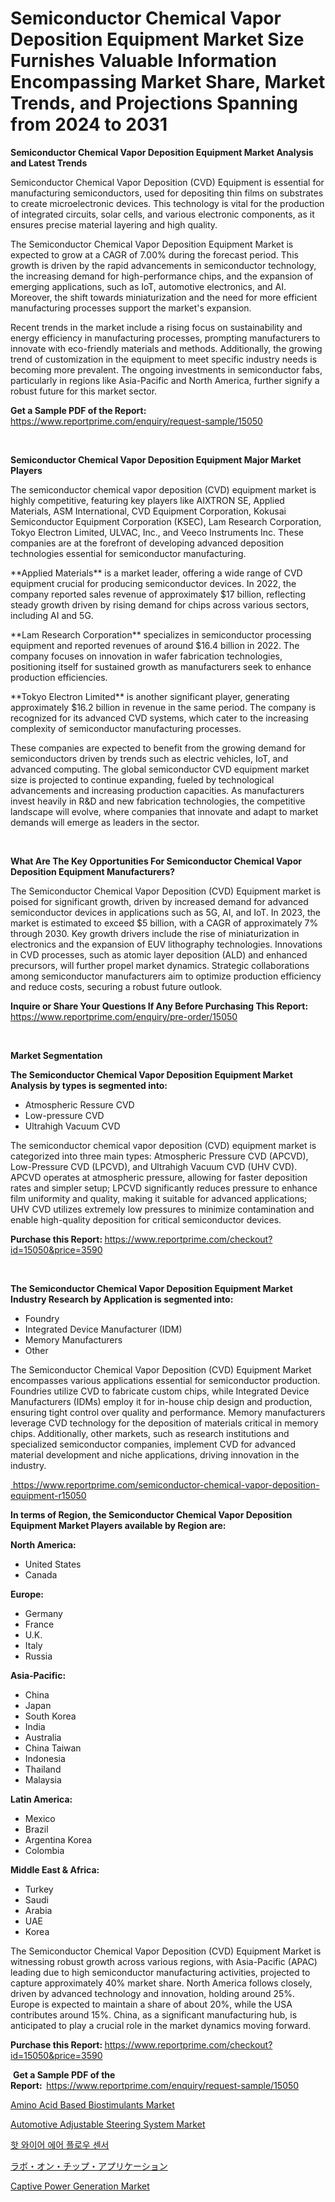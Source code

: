 <p><h1>Semiconductor Chemical Vapor Deposition Equipment Market Size Furnishes Valuable Information Encompassing Market Share, Market Trends, and Projections Spanning from 2024 to 2031</h1></p><p><strong>Semiconductor Chemical Vapor Deposition Equipment Market Analysis and Latest Trends</strong></p>
<p><p>Semiconductor Chemical Vapor Deposition (CVD) Equipment is essential for manufacturing semiconductors, used for depositing thin films on substrates to create microelectronic devices. This technology is vital for the production of integrated circuits, solar cells, and various electronic components, as it ensures precise material layering and high quality.</p><p>The Semiconductor Chemical Vapor Deposition Equipment Market is expected to grow at a CAGR of 7.00% during the forecast period. This growth is driven by the rapid advancements in semiconductor technology, the increasing demand for high-performance chips, and the expansion of emerging applications, such as IoT, automotive electronics, and AI. Moreover, the shift towards miniaturization and the need for more efficient manufacturing processes support the market's expansion.</p><p>Recent trends in the market include a rising focus on sustainability and energy efficiency in manufacturing processes, prompting manufacturers to innovate with eco-friendly materials and methods. Additionally, the growing trend of customization in the equipment to meet specific industry needs is becoming more prevalent. The ongoing investments in semiconductor fabs, particularly in regions like Asia-Pacific and North America, further signify a robust future for this market sector.</p></p>
<p><strong>Get a Sample PDF of the Report:&nbsp;</strong> <a href="https://www.reportprime.com/enquiry/request-sample/15050">https://www.reportprime.com/enquiry/request-sample/15050</a></p>
<p>&nbsp;</p>
<p><strong>Semiconductor Chemical Vapor Deposition Equipment Major Market Players</strong></p>
<p><p>The semiconductor chemical vapor deposition (CVD) equipment market is highly competitive, featuring key players like AIXTRON SE, Applied Materials, ASM International, CVD Equipment Corporation, Kokusai Semiconductor Equipment Corporation (KSEC), Lam Research Corporation, Tokyo Electron Limited, ULVAC, Inc., and Veeco Instruments Inc. These companies are at the forefront of developing advanced deposition technologies essential for semiconductor manufacturing.</p><p>**Applied Materials** is a market leader, offering a wide range of CVD equipment crucial for producing semiconductor devices. In 2022, the company reported sales revenue of approximately $17 billion, reflecting steady growth driven by rising demand for chips across various sectors, including AI and 5G.</p><p>**Lam Research Corporation** specializes in semiconductor processing equipment and reported revenues of around $16.4 billion in 2022. The company focuses on innovation in wafer fabrication technologies, positioning itself for sustained growth as manufacturers seek to enhance production efficiencies.</p><p>**Tokyo Electron Limited** is another significant player, generating approximately $16.2 billion in revenue in the same period. The company is recognized for its advanced CVD systems, which cater to the increasing complexity of semiconductor manufacturing processes.</p><p>These companies are expected to benefit from the growing demand for semiconductors driven by trends such as electric vehicles, IoT, and advanced computing. The global semiconductor CVD equipment market size is projected to continue expanding, fueled by technological advancements and increasing production capacities. As manufacturers invest heavily in R&D and new fabrication technologies, the competitive landscape will evolve, where companies that innovate and adapt to market demands will emerge as leaders in the sector.</p></p>
<p>&nbsp;</p>
<p><strong>What Are The Key Opportunities For Semiconductor Chemical Vapor Deposition Equipment Manufacturers?</strong></p>
<p><p>The Semiconductor Chemical Vapor Deposition (CVD) Equipment market is poised for significant growth, driven by increased demand for advanced semiconductor devices in applications such as 5G, AI, and IoT. In 2023, the market is estimated to exceed $5 billion, with a CAGR of approximately 7% through 2030. Key growth drivers include the rise of miniaturization in electronics and the expansion of EUV lithography technologies. Innovations in CVD processes, such as atomic layer deposition (ALD) and enhanced precursors, will further propel market dynamics. Strategic collaborations among semiconductor manufacturers aim to optimize production efficiency and reduce costs, securing a robust future outlook.</p></p>
<p><strong>Inquire or Share Your Questions If Any Before Purchasing This Report:</strong> <a href="https://www.reportprime.com/enquiry/pre-order/15050">https://www.reportprime.com/enquiry/pre-order/15050</a></p>
<p>&nbsp;</p>
<p><strong>Market Segmentation</strong></p>
<p><strong>The Semiconductor Chemical Vapor Deposition Equipment Market Analysis by types is segmented into:</strong></p>
<p><ul><li>Atmospheric Ressure CVD</li><li>Low-pressure CVD</li><li>Ultrahigh Vacuum CVD</li></ul></p>
<p><p>The semiconductor chemical vapor deposition (CVD) equipment market is categorized into three main types: Atmospheric Pressure CVD (APCVD), Low-Pressure CVD (LPCVD), and Ultrahigh Vacuum CVD (UHV CVD). APCVD operates at atmospheric pressure, allowing for faster deposition rates and simpler setup; LPCVD significantly reduces pressure to enhance film uniformity and quality, making it suitable for advanced applications; UHV CVD utilizes extremely low pressures to minimize contamination and enable high-quality deposition for critical semiconductor devices.</p></p>
<p><strong>Purchase this Report:&nbsp;</strong><a href="https://www.reportprime.com/checkout?id=15050&price=3590">https://www.reportprime.com/checkout?id=15050&price=3590</a></p>
<p>&nbsp;</p>
<p><strong>The Semiconductor Chemical Vapor Deposition Equipment Market Industry Research by Application is segmented into:</strong></p>
<p><ul><li>Foundry</li><li>Integrated Device Manufacturer (IDM)</li><li>Memory Manufacturers</li><li>Other</li></ul></p>
<p><p>The Semiconductor Chemical Vapor Deposition (CVD) Equipment Market encompasses various applications essential for semiconductor production. Foundries utilize CVD to fabricate custom chips, while Integrated Device Manufacturers (IDMs) employ it for in-house chip design and production, ensuring tight control over quality and performance. Memory manufacturers leverage CVD technology for the deposition of materials critical in memory chips. Additionally, other markets, such as research institutions and specialized semiconductor companies, implement CVD for advanced material development and niche applications, driving innovation in the industry.</p></p>
<p><a href="https://www.reportprime.com/semiconductor-chemical-vapor-deposition-equipment-r15050">&nbsp;https://www.reportprime.com/semiconductor-chemical-vapor-deposition-equipment-r15050</a></p>
<p><strong>In terms of Region, the Semiconductor Chemical Vapor Deposition Equipment Market Players available by Region are:</strong></p>
<p>
    <p> <strong> North America: </strong>
        <ul>
            <li>United States</li>
            <li>Canada</li>
        </ul>
        </p> 
    <p> <strong> Europe: </strong>
        <ul>
            <li>Germany</li>
            <li>France</li>
            <li>U.K.</li>
            <li>Italy</li>
            <li>Russia</li>
        </ul>
        </p> 
    <p> <strong> Asia-Pacific: </strong>
        <ul>
            <li>China</li>
            <li>Japan</li>
            <li>South Korea</li>
            <li>India</li>
            <li>Australia</li>
            <li>China Taiwan</li>
            <li>Indonesia</li>
            <li>Thailand</li>
            <li>Malaysia</li>
        </ul>
        </p> 
    <p> <strong> Latin America: </strong>
        <ul>
            <li>Mexico</li>
            <li>Brazil</li>
            <li>Argentina Korea</li>
            <li>Colombia</li>
        </ul>
        </p> 
    <p> <strong> Middle East & Africa: </strong>
        <ul>
            <li>Turkey</li>
            <li>Saudi</li>
            <li>Arabia</li>
            <li>UAE</li>
            <li>Korea</li>
        </ul>
    </p>
    </p>
<p><p>The Semiconductor Chemical Vapor Deposition (CVD) Equipment Market is witnessing robust growth across various regions, with Asia-Pacific (APAC) leading due to high semiconductor manufacturing activities, projected to capture approximately 40% market share. North America follows closely, driven by advanced technology and innovation, holding around 25%. Europe is expected to maintain a share of about 20%, while the USA contributes around 15%. China, as a significant manufacturing hub, is anticipated to play a crucial role in the market dynamics moving forward.</p></p>
<p><strong>Purchase this Report: </strong><a href="https://www.reportprime.com/checkout?id=15050&price=3590">https://www.reportprime.com/checkout?id=15050&price=3590</a></p>
<p>&nbsp;<strong>Get a Sample PDF of the Report:&nbsp;&nbsp;</strong><a href="https://www.reportprime.com/enquiry/request-sample/15050">https://www.reportprime.com/enquiry/request-sample/15050</a></p>
<p><strong></strong></p>
<p><p><a href="https://issuu.com/reportprime-2/docs/amino-acid-based-biostimulants-mark_f596713eebda66">Amino Acid Based Biostimulants Market</a></p><p><a href="https://github.com/WayneGriffin411/Market-Research-Report-List-1/blob/main/automotive-adjustable-steering-system-market.md">Automotive Adjustable Steering System Market</a></p><p><a href="https://medium.com/@zlpjbqkb72/hot-wire-air-flow-sensors-market-%EC%9D%98-%EA%B8%80%EB%A1%9C%EB%B2%8C-%EC%8B%9C%EC%9E%A5-%EA%B0%9C%EC%9A%94%EB%8A%94-%EC%A0%84-%EC%84%B8%EA%B3%84-%EB%B0%8F-%EC%A3%BC%EC%9A%94-%EC%8B%9C%EC%9E%A5%EC%9D%98-%EC%82%B0%EC%97%85%EC%97%90-%EC%98%81%ED%96%A5%EC%9D%84-%EB%AF%B8%EC%B9%98%EB%8A%94-%EC%A3%BC%EC%9A%94-%ED%8A%B8%EB%A0%8C%EB%93%9C%EC%97%90-%EB%8C%80%ED%95%9C-%EB%8F%85%ED%8A%B9%ED%95%9C-%EA%B4%80%EC%A0%90%EC%9D%84-%EC%A0%9C%EA%B3%B5%ED%95%A9%EB%8B%88%EB%8B%A4-9c8f7bc27dde?postPublishedType=initial">핫 와이어 에어 플로우 센서</a></p><p><a href="https://medium.com/@qirvhhyf42/lab-on-chips-application-market-%E3%81%AF-%E3%82%B3%E3%82%B9%E3%83%88%E7%AE%A1%E7%90%86%E3%81%A8%E5%8A%B9%E7%8E%87%E5%90%91%E4%B8%8A%E3%82%92%E5%84%AA%E5%85%88%E3%81%97%E3%81%BE%E3%81%99-%E3%81%95%E3%82%89%E3%81%AB-%E5%A0%B1%E5%91%8A%E6%9B%B8%E3%81%AF%E5%B8%82%E5%A0%B4%E3%81%AE%E9%9C%80%E8%A6%81%E9%9D%A2%E3%81%A8%E4%BE%9B%E7%B5%A6%E9%9D%A2%E3%81%AE%E4%B8%A1%E6%96%B9%E3%82%92%E3%82%AB%E3%83%90%E3%83%BC%E3%81%97%E3%81%A6%E3%81%84%E3%81%BE%E3%81%99-lab-on-chips-029a8a11fbfb">ラボ・オン・チップ・アプリケーション</a></p><p><a href="https://www.linkedin.com/pulse/captive-power-generation-market-overview-regional-outlook-xtwrf?trackingId=1L0AnHSbRKSPI9mA%2FW%2F%2BcA%3D%3D">Captive Power Generation Market</a></p></p>